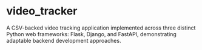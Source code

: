 # video_tracker
A CSV-backed video tracking application implemented across three distinct Python web frameworks: Flask, Django, and FastAPI, demonstrating adaptable backend development approaches.
